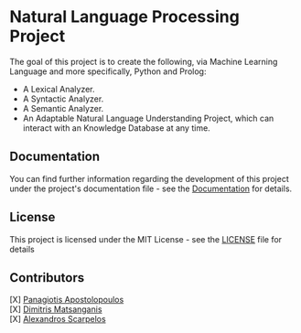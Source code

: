 # Natural Language Processing Project

The goal of this project is to create the following, via Machine Learning Language and more specifically, Python and Prolog:
 - A Lexical Analyzer. 
 - A Syntactic Analyzer.
 - A Semantic Analyzer.
 - An Adaptable Natural Language Understanding Project, which can interact with an Knowledge Database at any time.
 
## Documentation

You can find further information regarding the development of this project under the project's documentation file - see the [Documentation](/Documentation.pdf) for details. 

## License

This project is licensed under the MIT License - see the [LICENSE](/LICENCE) file for details

## Contributors

[X] [Panagiotis Apostolopoulos](https://github.com/papost) \
[X] [Dimitris Matsanganis](https://github.com/dimitrismatsanganis) \
[X] [Alexandros Scarpelos](https://github.com/alexhsog)
